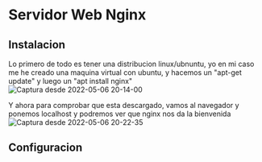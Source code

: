 # Servidor Web Nginx
## Instalacion
Lo primero de todo es tener una distribucion linux/ubnuntu, yo en mi caso me he creado una maquina virtual con ubuntu, y hacemos un "apt-get update" y luego un "apt install nginx"
![Captura desde 2022-05-06 20-14-00](https://user-images.githubusercontent.com/91556389/167195209-327d32f5-fdba-4114-be7b-4c11824612ad.png)

Y ahora para comprobar que esta descargado, vamos al navegador y ponemos localhost y podremos ver que nginx nos da la bienvenida
![Captura desde 2022-05-06 20-22-35](https://user-images.githubusercontent.com/91556389/167196293-bd043b68-c404-4bb4-9f26-813224c96b68.png)

## Configuracion

